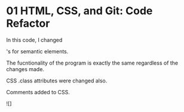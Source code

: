 # 01 HTML, CSS, and Git: Code Refactor

In this code, I changed <div>'s for semantic elements. 

The fucntionality of the program is exactly the same regardless of the changes made.

CSS .class attributes were changed also.

Comments added to CSS.

![]
